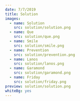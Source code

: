 ```yaml
---
date: 7/7/2019
title: Solution
images:
  - name: Solution
    src: solution/solution.png
  - name: Que
    src: solution/que.png
  - name: Smile
    src: solution/smile.png
  - name: Prevention
    src: solution/prevention.png
  - name: Lanos
    src: solution/lanos.png
  - name: Garamond
    src: solution/garamond.png
  - name: Friday
    src: solution/friday.png
preview: solution/solution.png
whiteBg: yes
---
```


<demo-show-case :images='images' :white-bg='whiteBg'></demo-show-case>
